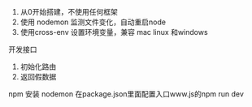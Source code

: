 <!--
 * @Author: v_renjuyuan
 * @Date: 2020-05-15 01:06:01
 * @LastEditors: Please set LastEditors
 * @LastEditTime: 2020-05-15 01:56:42
 * @FilePath: \blog\blog-1\readme.md
 * @Description: 
 -->
1. 从0开始搭建，不使用任何框架
2. 使用 nodemon 监测文件变化，自动重启node
3. 使用cross-env 设置环境变量，兼容 mac linux 和windows

开发接口
1. 初始化路由
2. 返回假数据

npm 安装 nodemon
在package.json里面配置入口www.js的npm run dev